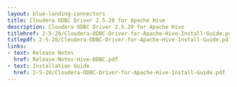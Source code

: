 ```yaml
---
layout: blue-landing-connectors
title: Cloudera ODBC Driver 2.5.20 for Apache Hive
description: Cloudera ODBC Driver 2.5.20 for Apache Hive
titlehref: 2-5-20/Cloudera-ODBC-Driver-for-Apache-Hive-Install-Guide.pdf
titlepdf: 2-5-20/Cloudera-ODBC-Driver-for-Apache-Hive-Install-Guide.pdf
links:
- text: Release Notes
  href: Release-Notes-Hive-ODBC.pdf
- text: Installation Guide
  href: 2-5-20/Cloudera-ODBC-Driver-for-Apache-Hive-Install-Guide.pdf
---
```

